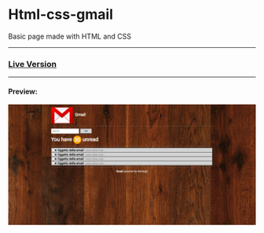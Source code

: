 # Html-css-gmail
Basic page made with HTML and CSS
***
### [Live Version](https://gianluigivitale.github.io/htmlcss-gmail/)
***
#### Preview:
![Multiply](img/preview.png "Preview")
